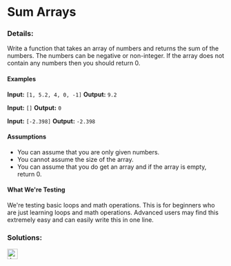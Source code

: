 # Sum Arrays

### Details:

Write a function that takes an array of numbers and returns the sum of the numbers. The numbers can be negative or non-integer. If the array does not contain any numbers then you should return 0.

#### Examples

**Input:** `[1, 5.2, 4, 0, -1]`
**Output:** `9.2`

**Input:** `[]`
**Output:** `0`

**Input:** `[-2.398]`
**Output:** `-2.398`

#### Assumptions

- You can assume that you are only given numbers.
- You cannot assume the size of the array.
- You can assume that you do get an array and if the array is empty, return 0.

#### What We're Testing

We're testing basic loops and math operations. This is for beginners who are just learning loops and math operations.
Advanced users may find this extremely easy and can easily write this in one line.

### Solutions:

[<img src="https://github.com/CrappyCodeMaker/Training-How-to-Code/blob/master/images/logo/javascript.svg" height="24px" alt="JavaScript">](https://github.com/CrappyCodeMaker/CODEWARS/blob/main/5%20kyu/Gap%20in%20Primes/Solutions/JS.js)
